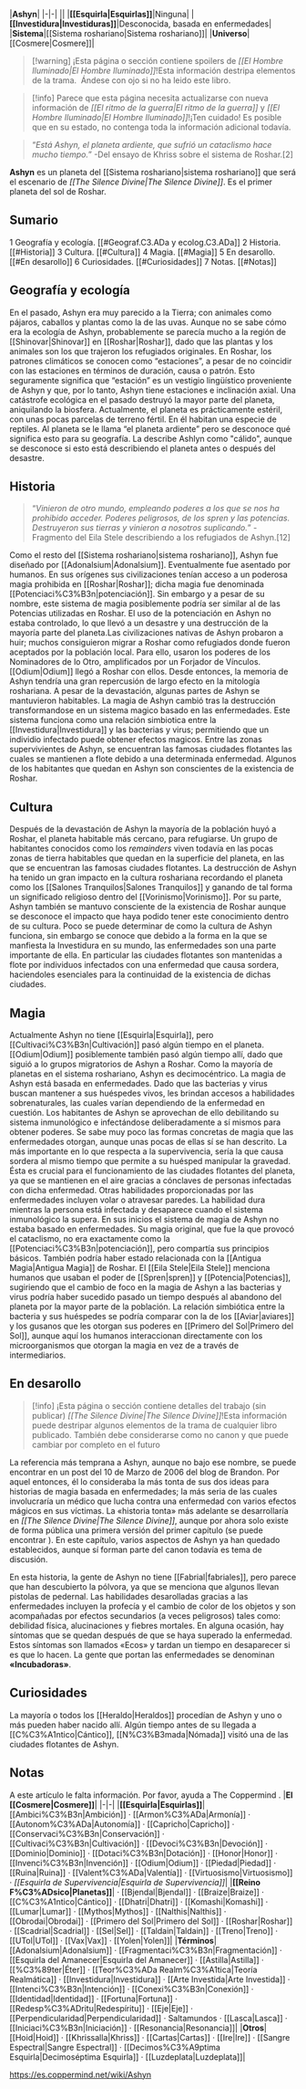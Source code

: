 

|**Ashyn**|
|-|-|
||
|**[[Esquirla\|Esquirlas]]**|Ninguna|
|**[[Investidura\|Investiduras]]**|Desconocida, basada en enfermedades|
|**Sistema**|[[Sistema roshariano\|Sistema roshariano]]|
|**Universo**|[[Cosmere\|Cosmere]]|

> [!warning] ¡Esta página o sección contiene spoilers de *[[El Hombre Iluminado\|El Hombre Iluminado]]*!Esta información destripa elementos de la trama.  Ándese con ojo si no ha leido este libro.

> [!info] Parece que esta página necesita actualizarse con nueva información de *[[El ritmo de la guerra\|El ritmo de la guerra]]* y *[[El Hombre Iluminado\|El Hombre Iluminado]]*!¡Ten cuidado! Es posible que en su estado, no contenga toda la información adicional todavía.

>“*Está Ashyn, el planeta ardiente, que sufrió un cataclismo hace mucho tiempo.*”
\-Del ensayo de Khriss sobre el sistema de Roshar.[2]


**Ashyn** es un planeta del [[Sistema roshariano\|sistema roshariano]] que será el escenario de *[[The Silence Divine\|The Silence Divine]]*. Es el primer planeta del sol de Roshar.

## Sumario

1 Geografía y ecología. [[#Geograf.C3.ADa y ecolog.C3.ADa]] 
2 Historia. [[#Historia]] 
3 Cultura. [[#Cultura]] 
4 Magia. [[#Magia]] 
5 En desarollo. [[#En desarollo]] 
6 Curiosidades. [[#Curiosidades]] 
7 Notas. [[#Notas]] 


## Geografía y ecología
En el pasado, Ashyn era muy parecido a la Tierra; con animales como pájaros, caballos y plantas como la de las uvas. Aunque no se sabe cómo era la ecología de Ashyn, probablemente se parecía mucho a la región de [[Shinovar\|Shinovar]] en [[Roshar\|Roshar]], dado que las plantas y los animales son los que trajeron los refugiados originales. En Roshar, los patrones climáticos se conocen como “estaciones”, a pesar de no coincidir con las estaciones en términos de duración, causa o patrón. Esto seguramente significa que “estación” es un vestigio lingüístico proveniente de Ashyn y que, por lo tanto, Ashyn tiene estaciones e inclinación axial.
Una catástrofe ecológica en el pasado destruyó la mayor parte del planeta, aniquilando la biosfera. Actualmente, el planeta es prácticamente estéril, con unas pocas parcelas de terreno fértil. En él habitan una especie de reptiles. Al planeta se le llama “el planeta ardiente” pero se desconoce qué significa esto para su geografía. La  describe Ashlyn como "cálido", aunque se desconoce si esto está describiendo el planeta antes o después del desastre.


## Historia
>“*Vinieron de otro mundo, empleando poderes a los que se nos ha prohibido acceder. Poderes peligrosos, de los spren y las potencias. Destruyeron sus tierras y vinieron a nosotros suplicando.*”
\-Fragmento del Eila Stele describiendo a los refugiados de Ashyn.[12]

Como el resto del [[Sistema roshariano\|sistema roshariano]], Ashyn fue diseñado por [[Adonalsium\|Adonalsium]]. Eventualmente fue asentado por humanos. En sus orígenes sus civilizaciones tenían acceso a un poderosa magia prohibida en [[Roshar\|Roshar]]; dicha magia fue denominada [[Potenciaci%C3%B3n\|potenciación]]. Sin embargo y a pesar de su nombre, este sistema de magia posiblemente podría ser similar al de las Potencias utilizadas en Roshar.
El uso de la potenciación en Ashyn no estaba controlado, lo que llevó a un desastre y una destrucción de la mayoría parte del planeta.Las civilizaciones nativas de Ashyn probaron a huir; muchos consiguieron migrar a Roshar como refugiados donde fueron aceptados por la población local. Para ello, usaron los poderes de los Nominadores de lo Otro, amplificados por un Forjador de Vínculos. [[Odium\|Odium]] llegó a Roshar con ellos. Desde entonces, la memoria de Ashyn tendría una gran repercusión de largo efecto en la mitología roshariana.
A pesar de la devastación, algunas partes de Ashyn se mantuvieron habitables. La magia de Ashyn cambió tras la destrucción transformandose en un sistema magico basado en las enfermedades. Este sistema funciona como una relación simbiotica entre la [[Investidura\|Investidura]] y las bacterias y virus; permitiendo que un individio infectado puede obtener efectos magicos. Entre las zonas supervivientes de Ashyn, se encuentran las famosas ciudades flotantes las cuales se mantienen a flote debido a una determinada enfermedad. Algunos de los habitantes que quedan en Ashyn son conscientes de la existencia de Roshar.

## Cultura
Después de la devastación de Ashyn la mayoría de la población huyó a Roshar, el planeta habitable más cercano, para refugiarse. Un grupo de habitantes conocidos como los *remainders* viven todavía en las pocas zonas de tierra habitables que quedan en la superficie del planeta, en las que se encuentran las famosas ciudades flotantes.
La destrucción de Ashyn ha tenido un gran impacto en la cultura roshariana recordando el planeta como los [[Salones Tranquilos\|Salones Tranquilos]] y ganando de tal forma un significado religioso dentro del [[Vorinismo\|Vorinismo]]. Por su parte, Ashyn también se mantuvo consciente de la existencia de Roshar aunque se desconoce el impacto que haya podido tener este conocimiento dentro de su cultura. Poco se puede determinar de como la cultura de Ashyn funciona, sin embargo se conoce que debido a la forma en la que se manfiesta la Investidura en su mundo, las enfermedades son una parte importante de ella. En particular las ciudades flotantes son mantenidas a flote por individuos infectados con una enfermedad que causa sordera, haciendoles esenciales para la continuidad de la existencia de dichas ciudades.

## Magia
Actualmente Ashyn no tiene [[Esquirla\|Esquirla]], pero [[Cultivaci%C3%B3n\|Cultivación]] pasó algún tiempo en el planeta. [[Odium\|Odium]] posiblemente también pasó algún tiempo allí, dado que siguió a lo grupos migratorios de Ashyn a Roshar. Como la mayoría de planetas en el sistema roshariano, Ashyn es decimocéntrico.
La magia de Ashyn está basada en enfermedades. Dado que las bacterias y virus buscan mantener a sus huéspedes vivos, les brindan accesos a habilidades sobrenaturales, las cuales varían dependiendo de la enfermedad en cuestión. Los habitantes de Ashyn se aprovechan de ello debilitando su sistema inmunológico e infectándose deliberadamente a sí mismos para obtener poderes.
Se sabe muy poco las formas concretas de magia que las enfermedades otorgan, aunque unas pocas de ellas sí se han descrito. La más importante en lo que respecta a la supervivencia, sería la que causa sordera al mismo tiempo que permite a su huésped manipular la gravedad. Ésta es crucial para el funcionamiento de las ciudades flotantes del planeta, ya que se mantienen en el aire gracias a cónclaves de personas infectadas con dicha enfermedad. Otras habilidades proporcionadas por las enfermedades incluyen volar o atravesar paredes. La habilidad dura mientras la persona está infectada y desaparece cuando el sistema inmunológico la supera.
En sus inicios el sistema de magia de Ashyn no estaba basado en enfermedades. Su magia original, que fue la que provocó el cataclismo, no era exactamente como la [[Potenciaci%C3%B3n\|potenciación]], pero compartía sus principios básicos. También podría haber estado relacionada con la [[Antigua Magia\|Antigua Magia]] de Roshar. El [[Eila Stele\|Eila Stele]] menciona humanos que usaban el poder de [[Spren\|spren]] y [[Potencia\|Potencias]], sugiriendo que el cambio de foco en la magia de Ashyn a las bacterias y virus podría haber sucedido pasado un tiempo después al abandono del planeta por la mayor parte de la población.
La relación simbiótica entre la bacteria y sus huéspedes se podría comparar con la de los [[Aviar\|aviares]] y los gusanos que les otorgan sus poderes en [[Primero del Sol\|Primero del Sol]], aunque aquí los humanos interaccionan directamente con los microorganismos que otorgan la magia en vez de a través de intermediarios.

## En desarollo
> [!info] ¡Esta página o sección contiene detalles del trabajo (sin publicar) *[[The Silence Divine\|The Silence Divine]]*!Esta información puede destripar algunos elementos de la trama de cualquier libro publicado. También debe considerarse como no canon y que puede cambiar por completo en el futuro

La referencia más temprana a Ashyn, aunque no bajo ese nombre, se puede encontrar en un post del 10 de Marzo de 2006 del blog de Brandon. Por aquel entonces, él lo consideraba la más tonta de sus dos ideas para historias de magia basada en enfermedades; la más seria de las cuales involucraría un médico que lucha contra una enfermedad con varios efectos mágicos en sus víctimas. La «historia tonta» más adelante se desarrollaría en *[[The Silence Divine\|The Silence Divine]]*, aunque por ahora solo existe de forma pública una primera versión del primer capítulo (se puede encontrar ). En este capítulo, varios aspectos de Ashyn ya han quedado establecidos, aunque sí forman parte del canon todavía es tema de discusión.

En esta historia, la gente de Ashyn no tiene [[Fabrial\|fabriales]], pero parece que han descubierto la pólvora, ya que se menciona que algunos llevan pistolas de pedernal. Las habilidades desarolladas gracias a las enfermedades incluyen la profecía y el cambio de color de los objetos y son acompañadas por efectos secundarios (a veces peligrosos) tales como: debilidad física, alucinaciones y fiebres mortales. En alguna ocasión, hay síntomas que se quedan después de que se haya superado la enfermedad. Estos síntomas son llamados «Ecos» y tardan un tiempo en desaparecer si es que lo hacen. La gente que portan las enfermedades se denominan **«Incubadoras»**.

## Curiosidades
La mayoría o todos los [[Heraldo\|Heraldos]] procedían de Ashyn y uno o más pueden haber nacido allí.
Algún tiempo antes de su llegada a [[C%C3%A1ntico\|Cántico]], [[N%C3%B3mada\|Nómada]] visitó una de las ciudades flotantes de Ashyn.
## Notas

A este artículo le falta información. Por favor, ayuda a The Coppermind .
|**El [[Cosmere\|Cosmere]]**|
|-|-|
|**[[Esquirla\|Esquirlas]]**|[[Ambici%C3%B3n\|Ambición]] · [[Armon%C3%ADa\|Armonía]] · [[Autonom%C3%ADa\|Autonomía]] · [[Capricho\|Capricho]] · [[Conservaci%C3%B3n\|Conservación]] · [[Cultivaci%C3%B3n\|Cultivación]] · [[Devoci%C3%B3n\|Devoción]] · [[Dominio\|Dominio]] · [[Dotaci%C3%B3n\|Dotación]] · [[Honor\|Honor]] · [[Invenci%C3%B3n\|Invención]] · [[Odium\|Odium]] · [[Piedad\|Piedad]] · [[Ruina\|Ruina]] · [[Valent%C3%ADa\|Valentía]] · [[Virtuosismo\|Virtuosismo]] · *[[Esquirla de Supervivencia\|Esquirla de Supervivencia]]*|
|**[[Reino F%C3%ADsico\|Planetas]]**| · [[Bjendal\|Bjendal]] · [[Braize\|Braize]] · [[C%C3%A1ntico\|Cántico]] · [[Dhatri\|Dhatri]] · [[Komashi\|Komashi]] · [[Lumar\|Lumar]] · [[Mythos\|Mythos]] · [[Nalthis\|Nalthis]] · [[Obrodai\|Obrodai]] · [[Primero del Sol\|Primero del Sol]] · [[Roshar\|Roshar]] · [[Scadrial\|Scadrial]] · [[Sel\|Sel]] · [[Taldain\|Taldain]] · [[Treno\|Treno]] · [[UTol\|UTol]] · [[Vax\|Vax]] · [[Yolen\|Yolen]]|
|**Términos**|[[Adonalsium\|Adonalsium]] · [[Fragmentaci%C3%B3n\|Fragmentación]] · [[Esquirla del Amanecer\|Esquirla del Amanecer]] · [[Astilla\|Astilla]] · [[%C3%89ter\|Éter]] · [[Teor%C3%ADa Realm%C3%A1tica\|Teoría Realmática]] · [[Investidura\|Investidura]] · [[Arte Investida\|Arte Investida]] · [[Intenci%C3%B3n\|Intención]] · [[Conexi%C3%B3n\|Conexión]] · [[Identidad\|Identidad]] · [[Fortuna\|Fortuna]] · [[Redesp%C3%ADritu\|Redespíritu]] · [[Eje\|Eje]] · [[Perpendicularidad\|Perpendicularidad]] · Saltamundos · [[Lasca\|Lasca]] · [[Iniciaci%C3%B3n\|Iniciación]] · [[Resonancia\|Resonancia]]|
|**Otros**|[[Hoid\|Hoid]] · [[Khrissalla\|Khriss]] · [[Cartas\|Cartas]] · [[Ire\|Ire]] · [[Sangre Espectral\|Sangre Espectral]] · [[Decimos%C3%A9ptima Esquirla\|Decimoséptima Esquirla]] · [[Luzdeplata\|Luzdeplata]]|



https://es.coppermind.net/wiki/Ashyn